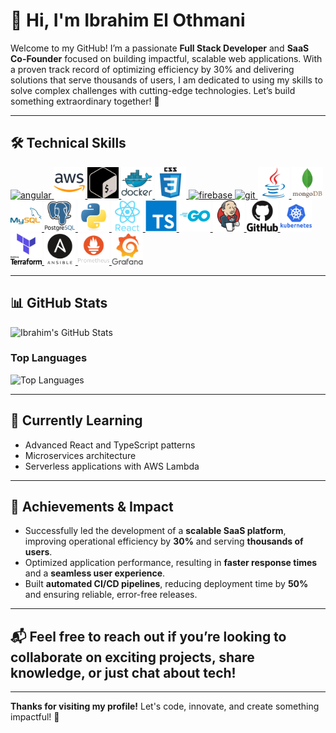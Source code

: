 # 👋 Hi, I'm Ibrahim El Othmani

Welcome to my GitHub! I’m a passionate **Full Stack Developer** and **SaaS Co-Founder** focused on building impactful, scalable web applications. With a proven track record of optimizing efficiency by 30% and delivering solutions that serve thousands of users, I am dedicated to using my skills to solve complex challenges with cutting-edge technologies.
Let’s build something extraordinary together! 🚀

---

## 🛠️ Technical Skills

<p align="left">
  <!-- Angular -->
  <a href="https://angular.io" rel="nofollow">
    <img src="https://camo.githubusercontent.com/02dd9abf6d6830d335436073ba11481772e6f21353cdaf72e6d4459c93dcb3ca/68747470733a2f2f616e67756c61722e696f2f6173736574732f696d616765732f6c6f676f732f616e67756c61722f616e67756c61722e737667" alt="angular" width="50" height="50" style="max-width: 100%;">
  </a>
  
  <!-- AWS -->
  <a href="https://aws.amazon.com" rel="nofollow">
    <img src="https://raw.githubusercontent.com/devicons/devicon/master/icons/amazonwebservices/amazonwebservices-original-wordmark.svg" alt="aws" width="50" height="50" style="max-width: 100%;">
  </a>
  
<!-- Bash -->
<a href="https://www.gnu.org/software/bash/" rel="nofollow">
  <img src="https://raw.githubusercontent.com/devicons/devicon/master/icons/bash/bash-original.svg" alt="bash" width="50" height="50" style="max-width: 100%; filter: invert(1);">
</a>
  
  <!-- Docker -->
  <a href="https://www.docker.com/" rel="nofollow">
    <img src="https://raw.githubusercontent.com/devicons/devicon/master/icons/docker/docker-original-wordmark.svg" alt="docker" width="50" height="50" style="max-width: 100%;">
  </a>
  
  <!-- CSS3 -->
  <a href="https://www.w3schools.com/css/" rel="nofollow">
    <img src="https://raw.githubusercontent.com/devicons/devicon/master/icons/css3/css3-original-wordmark.svg" alt="css3" width="50" height="50" style="max-width: 100%;">
  </a>
  
  <!-- Firebase -->
  <a href="https://firebase.google.com/" rel="nofollow">
    <img src="https://camo.githubusercontent.com/f19579bd4b5f0b9812474d8109d5882710dad0399d94497a26ea79dc01dea234/68747470733a2f2f7777772e766563746f726c6f676f2e7a6f6e652f6c6f676f732f66697265626173652f66697265626173652d69636f6e2e737667" alt="firebase" width="50" height="50" style="max-width: 100%;">
  </a>
  
  <!-- Git -->
  <a href="https://git-scm.com/" rel="nofollow">
    <img src="https://camo.githubusercontent.com/ff5301ef7472dbdf522b776167a8af8c326299fe8175e53f6b052bbcc04533e3/68747470733a2f2f7777772e766563746f726c6f676f2e7a6f6e652f6c6f676f732f6769742d73636d2f6769742d73636d2d69636f6e2e737667" alt="git" width="50" height="50" style="max-width: 100%;">
  </a>
  
  <!-- Java -->
  <a href="https://www.java.com" rel="nofollow">
    <img src="https://raw.githubusercontent.com/devicons/devicon/master/icons/java/java-original.svg" alt="java" width="50" height="50" style="max-width: 100%;">
  </a>
  
  <!-- MongoDB -->
  <a href="https://www.mongodb.com/" rel="nofollow">
    <img src="https://raw.githubusercontent.com/devicons/devicon/master/icons/mongodb/mongodb-original-wordmark.svg" alt="mongodb" width="50" height="50" style="max-width: 100%;">
  </a>
  
  <!-- MySQL -->
  <a href="https://www.mysql.com/" rel="nofollow">
    <img src="https://raw.githubusercontent.com/devicons/devicon/master/icons/mysql/mysql-original-wordmark.svg" alt="mysql" width="50" height="50" style="max-width: 100%;">
  </a>

  <!-- PostgreSQL -->
  <a href="https://www.postgresql.org" rel="nofollow">
    <img src="https://raw.githubusercontent.com/devicons/devicon/master/icons/postgresql/postgresql-original-wordmark.svg" alt="postgresql" width="50" height="50" style="max-width: 100%;">
  </a>
  
  <!-- Python -->
  <a href="https://www.python.org" rel="nofollow">
    <img src="https://raw.githubusercontent.com/devicons/devicon/master/icons/python/python-original.svg" alt="python" width="50" height="50" style="max-width: 100%;">
  </a>
  
  <!-- React -->
  <a href="https://reactjs.org/" rel="nofollow">
    <img src="https://raw.githubusercontent.com/devicons/devicon/master/icons/react/react-original-wordmark.svg" alt="react" width="50" height="50" style="max-width: 100%;">
  </a>
  
  <!-- TypeScript -->
  <a href="https://www.typescriptlang.org/" rel="nofollow">
    <img src="https://raw.githubusercontent.com/devicons/devicon/master/icons/typescript/typescript-original.svg" alt="typescript" width="50" height="50" style="max-width: 100%;">
  </a>

  <!-- Go -->
  <a href="https://golang.org" rel="nofollow">
    <img src="https://raw.githubusercontent.com/devicons/devicon/master/icons/go/go-original-wordmark.svg" alt="go" width="50" height="50" style="max-width: 100%;">
  </a>

<!-- Jenkins -->
<a href="https://www.jenkins.io/" rel="nofollow">
  <img src="https://raw.githubusercontent.com/devicons/devicon/master/icons/jenkins/jenkins-original.svg" alt="jenkins" width="50" height="50" style="max-width: 100%;">
</a>

  <!-- GitHub Actions -->
  <a href="https://github.com/features/actions" rel="nofollow">
    <img src="https://raw.githubusercontent.com/devicons/devicon/master/icons/github/github-original-wordmark.svg" alt="github-actions" width="50" height="50" style="max-width: 100%;">
  </a>

  <!-- Kubernetes -->
  <a href="https://kubernetes.io/" rel="nofollow">
    <img src="https://raw.githubusercontent.com/devicons/devicon/master/icons/kubernetes/kubernetes-plain-wordmark.svg" alt="kubernetes" width="50" height="50" style="max-width: 100%;">
  </a>

  <!-- Terraform -->
  <a href="https://www.terraform.io/" rel="nofollow">
    <img src="https://raw.githubusercontent.com/devicons/devicon/master/icons/terraform/terraform-original-wordmark.svg" alt="terraform" width="50" height="50" style="max-width: 100%;">
  </a>

  <!-- Ansible -->
  <a href="https://www.ansible.com/" rel="nofollow">
    <img src="https://raw.githubusercontent.com/devicons/devicon/master/icons/ansible/ansible-original-wordmark.svg" alt="ansible" width="50" height="50" style="max-width: 100%;">
  </a>

  <!-- Prometheus -->
  <a href="https://prometheus.io/" rel="nofollow">
    <img src="https://raw.githubusercontent.com/devicons/devicon/master/icons/prometheus/prometheus-original-wordmark.svg" alt="prometheus" width="50" height="50" style="max-width: 100%;">
  </a>

  <!-- Grafana -->
  <a href="https://grafana.com/" rel="nofollow">
    <img src="https://raw.githubusercontent.com/devicons/devicon/master/icons/grafana/grafana-original-wordmark.svg" alt="grafana" width="50" height="50" style="max-width: 100%;">
  </a>
</p>


---

## 📊 GitHub Stats

![Ibrahim's GitHub Stats](https://github-readme-stats.vercel.app/api?username=ibrahimelothmani&show_icons=true&count_private=true&hide=prs&hide_title=true)

### Top Languages

![Top Languages](https://github-readme-stats.vercel.app/api/top-langs/?username=ibrahimelothmani&layout=compact&langs_count=10&hide_title=true)

---

## 🌱 Currently Learning
- Advanced React and TypeScript patterns
- Microservices architecture
- Serverless applications with AWS Lambda

---

## 🎯 Achievements & Impact

- Successfully led the development of a **scalable SaaS platform**, improving operational efficiency by **30%** and serving **thousands of users**.
- Optimized application performance, resulting in **faster response times** and a **seamless user experience**.
- Built **automated CI/CD pipelines**, reducing deployment time by **50%** and ensuring reliable, error-free releases.

---

## 📬 Feel free to reach out if you’re looking to collaborate on exciting projects, share knowledge, or just chat about tech! 

---

**Thanks for visiting my profile!** Let's code, innovate, and create something impactful! 🚀
